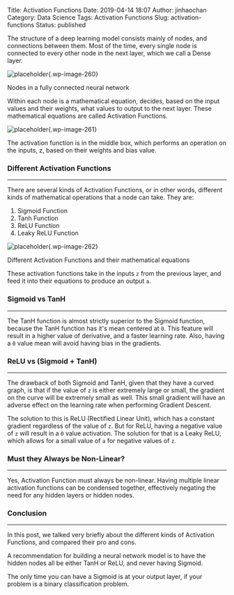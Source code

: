 Title: Activation Functions
Date: 2019-04-14 18:07
Author: jinhaochan
Category: Data Science
Tags: Activation Functions
Slug: activation-functions
Status: published



The structure of a deep learning model consists mainly of nodes, and connections between them. Most of the time, every single node is connected to every other node in the next layer, which we call a Dense layer.



<!-- wp:image {"id":260,"align":"center"} -->




![placeholder]({attach}media/2019/01/2.png){.wp-image-260}  
<figcaption>
Nodes in a fully connected neural network
</figcaption>








Within each node is a mathematical equation, decides, based on the input values and their weights, what values to output to the next layer. These mathematical equations are called Activation Functions.



<!-- wp:image {"id":261,"align":"center"} -->




![placeholder]({attach}media/2019/01/3.png){.wp-image-261}  
<figcaption>
The activation function is in the middle box, which performs an operation on the inputs, z, based on their weights and bias value.
</figcaption>






<!-- wp:heading {"level":3} -->

### Different Activation Functions





------------------------------------------------------------------------






There are several kinds of Activation Functions, or in other words, different kinds of mathematical operations that a node can take. They are:



<!-- wp:list {"ordered":true} -->

1.  Sigmoid Function
2.  Tanh Function
3.  ReLU Function
4.  Leaky ReLU Function



<!-- wp:image {"id":262,"align":"center"} -->




![placeholder]({attach}media/2019/01/4.png){.wp-image-262}  
<figcaption>
Different Activation Functions and their mathematical equations
</figcaption>








These activation functions take in the inputs `z` from the previous layer, and feed it into their equations to produce an output `a`.



<!-- wp:heading {"level":3} -->

### Sigmoid vs TanH





------------------------------------------------------------------------






The TanH function is almost strictly superior to the Sigmoid function, because the TanH function has it's mean centered at `0`. This feature will result in a higher value of derivative, and a faster learning rate. Also, having a `0` value mean will avoid having bias in the gradients.



<!-- wp:heading {"level":3} -->

### ReLU vs (Sigmoid + TanH)





------------------------------------------------------------------------






The drawback of both Sigmoid and TanH, given that they have a curved graph, is that if the value of `z` is either extremely large or small, the gradient on the curve will be extremely small as well. This small gradient will have an adverse effect on the learning rate when performing Gradient Descent.





The solution to this is ReLU (Rectified Linear Unit), which has a constant gradient regardless of the value of `z`. But for ReLU, having a negative value of `z` will result in a `0` value activation. The solution for that is a Leaky ReLU, which allows for a small value of `a` for negative values of `z`.



<!-- wp:heading {"level":3} -->

### Must they Always be Non-Linear?





------------------------------------------------------------------------






Yes, Activation Function must always be non-linear. Having multiple linear activation functions can be condensed together, effectively negating the need for any hidden layers or hidden nodes.



<!-- wp:heading {"level":3} -->

### Conclusion





------------------------------------------------------------------------






In this post, we talked very briefly about the different kinds of Activation Functions, and compared their pro and cons.





A recommendation for building a neural network model is to have the hidden nodes all be either TanH or ReLU, and never having Sigmoid.





The only time you can have a Sigmoid is at your output layer, if your problem is a binary classification problem.


